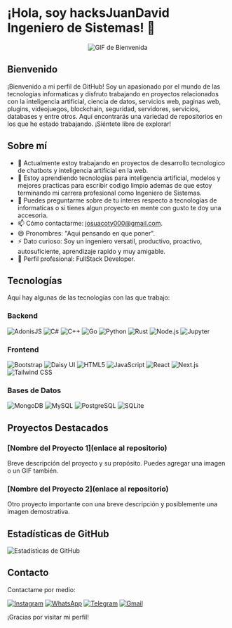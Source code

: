 # ¡Hola, soy hacksJuanDavid Ingeniero de Sistemas! 👋

<p align="center">
  <img src="https://media.giphy.com/media/7uDtQm2jKdS0VGLg46/giphy.gif" alt="GIF de Bienvenida" />
</p>

## Bienvenido

¡Bienvenido a mi perfil de GitHub! Soy un apasionado por el mundo de las tecnologias informaticas y disfruto trabajando en proyectos relacionados con la inteligencia artificial, ciencia de datos, servicios web, paginas web, plugins, videojuegos, blockchain, seguridad, servidores, servicios, databases y entre otros. Aquí encontrarás una variedad de repositorios en los que he estado trabajando. ¡Siéntete libre de explorar!

## Sobre mí

- 🔭 Actualmente estoy trabajando en proyectos de desarrollo tecnologico de chatbots y inteligencia artificial en la web.
- 🌱 Estoy aprendiendo tecnologias para inteligencia artificial, modelos y mejores practicas para escribir codigo limpio ademas de que estoy terminando mi carrera profesional como Ingeniero de Sistemas.
- 💬 Puedes preguntarme sobre de tu interes respecto a tecnologias de informaticas o si tienes algun proyecto en mente con gusto te doy una accesoria.
- 📫 Cómo contactarme: josuacoty000@gmail.com.
- 😄 Pronombres: "Aqui pensando en que poner".
- ⚡ Dato curioso: Soy un ingeniero versatil, productivo, proactivo, autosuficiente, aprendizaje rapido y muy amigable.
- 🍁 Perfil profesional: FullStack Developer.

## Tecnologías

Aquí hay algunas de las tecnologías con las que trabajo:

### Backend

<p align="left">
  <img src="https://img.shields.io/badge/-AdonisJS-220052?style=flat&logoWidth=40" alt="AdonisJS">
  <img src="https://img.shields.io/badge/-C%23-239120?style=flat&logo=c-sharp&logoColor=white&logoWidth=40" alt="C#">
  <img src="https://img.shields.io/badge/-C%2B%2B-00599C?style=flat&logo=c%2B%2B&logoColor=white&logoWidth=40" alt="C++">
  <img src="https://img.shields.io/badge/-Go-00ADD8?style=flat&logo=go&logoColor=white&logoWidth=40" alt="Go">
  <img src="https://img.shields.io/badge/-Python-3776AB?style=flat&logo=python&logoColor=white&logoWidth=40" alt="Python">
  <img src="https://img.shields.io/badge/-Rust-000000?style=flat&logo=rust&logoColor=white&logoWidth=40" alt="Rust">
  <img src="https://img.shields.io/badge/-Node.js-339933?style=flat&logo=node.js&logoColor=white&logoWidth=40" alt="Node.js">
  <img src="https://img.shields.io/badge/-Jupyter-F37626?style=flat&logo=jupyter&logoColor=white&logoWidth=40" alt="Jupyter">
</p>

### Frontend

<p align="left">
  <img src="https://img.shields.io/badge/-Bootstrap-563D7C?style=flat&logo=bootstrap&logoColor=white&logoWidth=40" alt="Bootstrap">
  <img src="https://img.shields.io/badge/-Daisy%20UI-065F46?style=flat&logoWidth=40" alt="Daisy UI">
  <img src="https://img.shields.io/badge/-HTML5-E34F26?style=flat&logo=html5&logoColor=white&logoWidth=40" alt="HTML5">
  <img src="https://img.shields.io/badge/-JavaScript-F7DF1E?style=flat&logo=javascript&logoColor=black&logoWidth=40" alt="JavaScript">
  <img src="https://img.shields.io/badge/-React-61DAFB?style=flat&logo=react&logoColor=black&logoWidth=40" alt="React">
  <img src="https://img.shields.io/badge/-Next.js-000000?style=flat&logo=next.js&logoColor=white&logoWidth=40" alt="Next.js">
  <img src="https://img.shields.io/badge/-Tailwind%20CSS-38B2AC?style=flat&logo=tailwind-css&logoColor=white&logoWidth=40" alt="Tailwind CSS">
</p>

### Bases de Datos

<p align="left">
  <img src="https://img.shields.io/badge/-MongoDB-47A248?style=flat&logo=mongodb&logoColor=white&logoWidth=40" alt="MongoDB">
  <img src="https://img.shields.io/badge/-MySQL-4479A1?style=flat&logo=mysql&logoColor=white&logoWidth=40" alt="MySQL">
  <img src="https://img.shields.io/badge/-PostgreSQL-336791?style=flat&logo=postgresql&logoColor=white&logoWidth=40" alt="PostgreSQL">
  <img src="https://img.shields.io/badge/-SQLite-003B57?style=flat&logo=sqlite&logoColor=white&logoWidth=40" alt="SQLite">
</p>

## Proyectos Destacados

### [Nombre del Proyecto 1](enlace al repositorio)
Breve descripción del proyecto y su propósito. Puedes agregar una imagen o un GIF también.

### [Nombre del Proyecto 2](enlace al repositorio)
Otro proyecto importante con una breve descripción y posiblemente una imagen demostrativa.

## Estadísticas de GitHub

![Estadísticas de GitHub](https://github-readme-stats.vercel.app/api?username=hacksJuanDavid&show_icons=true&count_private=true&hide=contribs)

## Contacto

Contactame por medio:
<p align="left">
  <a href="https://www.instagram.com/poca_lith/"><img src="https://img.shields.io/badge/-Instagram-E4405F?style=flat&logo=instagram&logoColor=white" alt="Instagram"></a>
  <a href="URL_WHATSAPP"><img src="https://img.shields.io/badge/-WhatsApp-25D366?style=flat&logo=whatsapp&logoColor=white" alt="WhatsApp"></a>
  <a href="URL_TELEGRAM"><img src="https://img.shields.io/badge/-Telegram-2CA5E0?style=flat&logo=telegram&logoColor=white" alt="Telegram"></a>
  <a href="mailto:TU_CORREO@gmail.com"><img src="https://img.shields.io/badge/-Gmail-D14836?style=flat&logo=gmail&logoColor=white" alt="Gmail"></a>
</p>

¡Gracias por visitar mi perfil!

